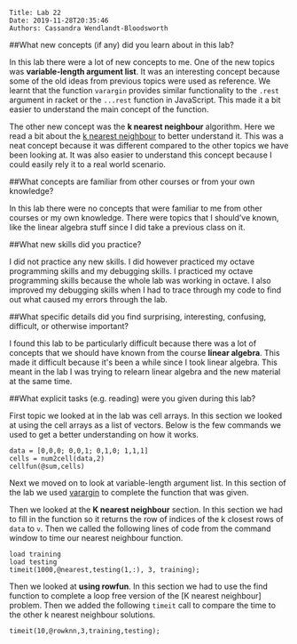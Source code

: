     Title: Lab 22
    Date: 2019-11-28T20:35:46
    Authors: Cassandra Wendlandt-Bloodsworth

##What new concepts (if any) did you learn about in this lab?

In this lab there were a lot of new concepts to me. One of the new topics was **variable-length argument list**. It was an interesting concept because some of the old ideas from previous topics were used as reference. We learnt that the function `varargin` provides similar functionality to the `.rest` argument in racket or the `...rest` function in JavaScript. This made it a bit easier to understand the main concept of the function. 

The other new concept was the **k nearest neighbour** algorithm. Here we read a bit about the [k nearest neighbour](https://en.wikipedia.org/wiki/K-nearest_neighbors_algorithm) to better understand it. This was a neat concept because it was different compared to the other topics we have been looking at. It was also easier to understand this concept because I could easily rely it to a real world scenario.

##What concepts are familiar from other courses or from your own knowledge?
 
In this lab there were no concepts that were familiar to me from other courses or my own knowledge. There were topics that I should’ve known, like the linear algebra stuff since I did take a previous class on it. 

##What new skills did you practice? 

I did not practice any new skills. I did however practiced my octave programming skills and my debugging skills. I practiced my octave programming skills because the whole lab was working in octave. I also improved my debugging skills when I had to trace through my code to find out what caused my errors through the lab. 

##What specific details did you find surprising, interesting, confusing, difficult, or otherwise important?

I found this lab to be particularly difficult because there was a lot of concepts that we should have known from the course **linear algebra**. This made it difficult because it's been a while since I took linear algebra. This meant in the lab I was trying to relearn linear algebra and the new material at the same time. 

##What explicit tasks (e.g. reading) were you given during this lab?

First topic we looked at in the lab was cell arrays. In this section we looked at using the cell arrays as a list of vectors. Below is the few commands we used to get a better understanding on how it works. 

```
data = [0,0,0; 0,0,1; 0,1,0; 1,1,1]
cells = num2cell(data,2)
cellfun(@sum,cells)
```

Next we moved on to look at variable-length argument list. In this section of the lab we used [varargin](https://octave.org/doc/v4.2.0/Variable_002dlength-Argument-Lists.html) to complete the function that was given. 

Then we looked at the **K nearest neighbour** section. In this section we had to fill in the function so it returns the row of indices of the k closest rows of `data` to `v`. Then we called the following lines of code from the command window to time our nearest neighbour function.

```
load training
load testing
timeit(1000,@nearest,testing(1,:), 3, training);
```

Then we looked at **using rowfun**. In this section we had to use the find function to complete a loop free version of the [K nearest neighbour] problem. Then we added the following `timeit` call to compare the time to the other k nearest neighbour solutions.

```
timeit(10,@rowknn,3,training,testing);
```









